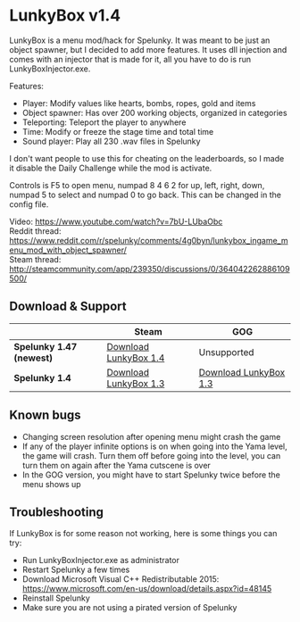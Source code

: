 
# LunkyBox v1.4 #

LunkyBox is a menu mod/hack for Spelunky. It was meant to be just an object spawner, but I decided to add more features.
It uses dll injection and comes with an injector that is made for it, all you have to do is run LunkyBoxInjector.exe.

Features:
- Player: Modify values like hearts, bombs, ropes, gold and items
- Object spawner: Has over 200 working objects, organized in categories
- Teleporting: Teleport the player to anywhere
- Time: Modify or freeze the stage time and total time
- Sound player: Play all 230 .wav files in Spelunky

I don't want people to use this for cheating on the leaderboards, so I made it disable the Daily Challenge while the mod is activate.

Controls is F5 to open menu, numpad 8 4 6 2 for up, left, right, down, numpad 5 to select and numpad 0 to go back. This can be changed in the config file.

Video: https://www.youtube.com/watch?v=7bU-LUbaObc  
Reddit thread: https://www.reddit.com/r/spelunky/comments/4g0byn/lunkybox_ingame_menu_mod_with_object_spawner/  
Steam thread: http://steamcommunity.com/app/239350/discussions/0/364042262886109500/  

## Download & Support ##
&#65279; | **Steam** | **GOG**
------------- |------------- | -------------
**Spelunky 1.47 (newest)** | [Download LunkyBox 1.4](https://github.com/ThomasTerp/LunkyBox/releases/tag/1.4) | Unsupported
**Spelunky 1.4** | [Download LunkyBox 1.3](https://github.com/ThomasTerp/LunkyBox/releases/tag/1.3) | [Download LunkyBox 1.3](https://github.com/ThomasTerp/LunkyBox/releases/tag/1.3)

## Known bugs ##
- Changing screen resolution after opening menu might crash the game
- If any of the player infinite options is on when going into the Yama level, the game will crash. Turn them off before going into the level, you can turn them on again after the Yama cutscene is over
- In the GOG version, you might have to start Spelunky twice before the menu shows up

## Troubleshooting ##
If LunkyBox is for some reason not working, here is some things you can try:
- Run LunkyBoxInjector.exe as administrator
- Restart Spelunky a few times
- Download Microsoft Visual C++ Redistributable 2015: https://www.microsoft.com/en-us/download/details.aspx?id=48145
- Reinstall Spelunky
- Make sure you are not using a pirated version of Spelunky

